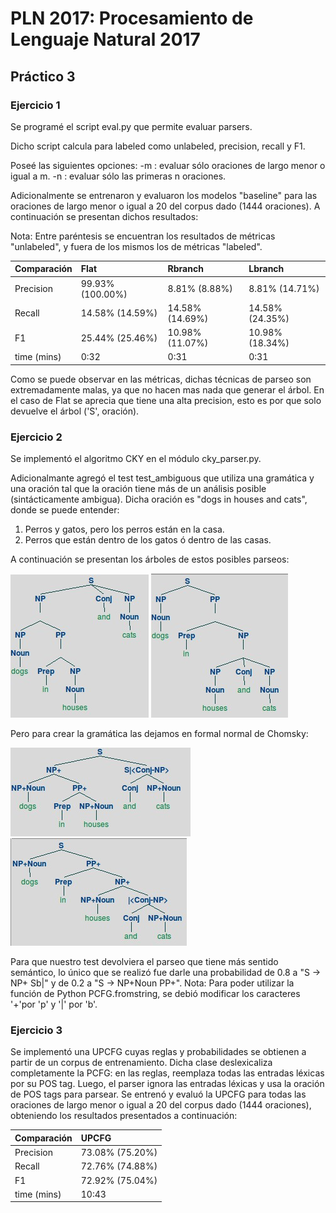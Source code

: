# PLN 2017: Procesamiento de Lenguaje Natural 2017

## Práctico 3

### Ejercicio 1

Se programé el script eval.py que permite evaluar parsers.

Dicho script calcula para labeled como unlabeled, precision, recall y F1.

Poseé las siguientes opciones:
-m <m>: evaluar sólo oraciones de largo menor o igual a m.
-n <n>: evaluar sólo las primeras n oraciones.

Adicionalmente se entrenaron y evaluaron los modelos "baseline" para las oraciones de largo menor o igual a 20 del corpus dado (1444 oraciones).
A continuación se presentan dichos resultados:

Nota: Entre paréntesis se encuentran los resultados de métricas "unlabeled", y fuera de los mismos los de métricas "labeled".

| Comparación | Flat             | Rbranch         | Lbranch         |
| ----------- |:---------------- |:--------------- |:--------------- |
| Precision   | 99.93% (100.00%) |  8.81%  (8.88%) |  8.81% (14.71%) |
| Recall      | 14.58% (14.59%)  | 14.58% (14.69%) | 14.58% (24.35%) |
| F1          | 25.44% (25.46%)  | 10.98% (11.07%) | 10.98% (18.34%) |
| time (mins) |  0:32            |  0:31           |  0:31           |

Como se puede observar en las métricas, dichas técnicas de parseo son extremadamente malas, ya que no hacen mas nada que generar el árbol.
En el caso de Flat se aprecia que tiene una alta precision, esto es por que solo devuelve el árbol ('S', oración).

### Ejercicio 2

Se implementó el algoritmo CKY en el módulo cky_parser.py.

Adicionalmante agregó el test test_ambiguous que utiliza una gramática y una oración tal que la oración tiene más de un análisis posible (sintácticamente ambigua).
Dicha oración es "dogs in houses and cats", donde se puede entender:
1) Perros y gatos, pero los perros están en la casa.
2) Perros que están dentro de los gatos ó dentro de las casas.

A continuación se presentan los árboles de estos posibles parseos:

![1](https://github.com/jcrodriguez1989/PLN-2017/blob/practico3/parsing/pictures/t2.jpg)
![2](https://github.com/jcrodriguez1989/PLN-2017/blob/practico3/parsing/pictures/t1.jpg)

Pero para crear la gramática las dejamos en formal normal de Chomsky:

![1](https://github.com/jcrodriguez1989/PLN-2017/blob/practico3/parsing/pictures/t2_chomsky.jpg)
![2](https://github.com/jcrodriguez1989/PLN-2017/blob/practico3/parsing/pictures/t1_chomsky.jpg)

Para que nuestro test devolviera el parseo que tiene más sentido semántico, lo único que se realizó fue darle una probabilidad de 0.8 a "S -> NP+ Sb|<Conj-NP>" y de 0.2 a "S -> NP+Noun PP+".
Nota: Para poder utilizar la función de Python PCFG.fromstring, se debió modificar los caracteres '+'por 'p' y '|' por 'b'.


### Ejercicio 3

Se implementó una UPCFG cuyas reglas y probabilidades se obtienen a partir de un corpus de entrenamiento.
Dicha clase deslexicaliza completamente la PCFG: en las reglas, reemplaza todas las entradas léxicas por su POS tag. Luego, el parser ignora las entradas léxicas y usa la oración de POS tags para parsear.
Se entrenó y evaluó la UPCFG para todas las oraciones de largo menor o igual a 20 del corpus dado (1444 oraciones), obteniendo los resultados presentados a continuación:

| Comparación | UPCFG           |
| ----------- |:--------------- |
| Precision   | 73.08% (75.20%) |
| Recall      | 72.76% (74.88%) |
| F1          | 72.92% (75.04%) |
| time (mins) | 10:43           |


